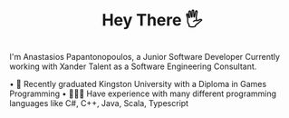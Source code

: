 #  <p style="text-align: center;">Hey There 🖐️</p>
I'm Anastasios Papantonopoulos, a Junior Software Developer
Currently working with Xander Talent as a Software Engineering Consultant.

• 📖 Recently graduated Kingston University with a Diploma in Games Programming
• 👨🏻‍💻 Have experience with many different programming languages like C#, C++, Java, Scala, Typescript



